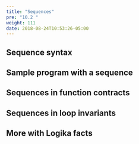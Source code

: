 ```yaml
---
title: "Sequences"
pre: "10.2 "
weight: 111
date: 2018-08-24T10:53:26-05:00
---
```


## Sequence syntax

## Sample program with a sequence

## Sequences in function contracts

## Sequences in loop invariants

## More with Logika facts